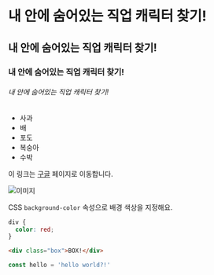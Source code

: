 # 내 안에 숨어있는 직업 캐릭터 찾기! 

## 내 안에 숨어있는 직업 캐릭터 찾기! 

### 내 안에 숨어있는 직업 캐릭터 찾기! 

###### 내 안에 숨어있는 직업 캐릭터 찾기! 


- 사과
- 배
- 포도
- 복숭아
- 수박

이 링크는 [구글](https://google.com)
페이지로 이동합니다.

![이미지](https://picsum.photos/300)

CSS `background-color` 속성으로 배경
색상을 지정해요.

```css
div {
  color: red;
}
```

```html
<div class="box">BOX!</div>
```

```js
const hello = 'hello world?!'
```